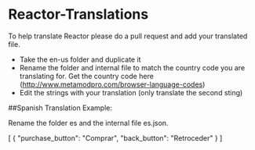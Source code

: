 Reactor-Translations
====================

To help translate Reactor please do a pull request and add your translated file.

* Take the en-us folder and duplicate it
* Rename the folder and internal file to match the country code you are translating for. Get the country code here (http://www.metamodpro.com/browser-language-codes)
* Edit the strings with your translation (only translate the second sting)


##Spanish Translation Example:

Rename the folder es and the internal file es.json.

[
    {
        "purchase_button": "Comprar",
        "back_button": "Retroceder"
    }
]

